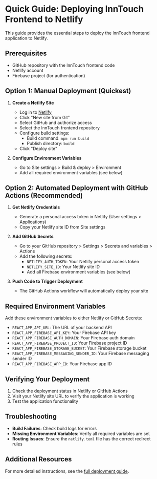 # Quick Guide: Deploying InnTouch Frontend to Netlify

This guide provides the essential steps to deploy the InnTouch frontend application to Netlify.

## Prerequisites

- GitHub repository with the InnTouch frontend code
- Netlify account
- Firebase project (for authentication)

## Option 1: Manual Deployment (Quickest)

1. **Create a Netlify Site**
   - Log in to [Netlify](https://app.netlify.com/)
   - Click "New site from Git"
   - Select GitHub and authorize access
   - Select the InnTouch frontend repository
   - Configure build settings:
     - Build command: `npm run build`
     - Publish directory: `build`
   - Click "Deploy site"

2. **Configure Environment Variables**
   - Go to Site settings > Build & deploy > Environment
   - Add all required environment variables (see below)

## Option 2: Automated Deployment with GitHub Actions (Recommended)

1. **Get Netlify Credentials**
   - Generate a personal access token in Netlify (User settings > Applications)
   - Copy your Netlify site ID from Site settings

2. **Add GitHub Secrets**
   - Go to your GitHub repository > Settings > Secrets and variables > Actions
   - Add the following secrets:
     - `NETLIFY_AUTH_TOKEN`: Your Netlify personal access token
     - `NETLIFY_SITE_ID`: Your Netlify site ID
     - Add all Firebase environment variables (see below)

3. **Push Code to Trigger Deployment**
   - The GitHub Actions workflow will automatically deploy your site

## Required Environment Variables

Add these environment variables to either Netlify or GitHub Secrets:

- `REACT_APP_API_URL`: The URL of your backend API
- `REACT_APP_FIREBASE_API_KEY`: Your Firebase API key
- `REACT_APP_FIREBASE_AUTH_DOMAIN`: Your Firebase auth domain
- `REACT_APP_FIREBASE_PROJECT_ID`: Your Firebase project ID
- `REACT_APP_FIREBASE_STORAGE_BUCKET`: Your Firebase storage bucket
- `REACT_APP_FIREBASE_MESSAGING_SENDER_ID`: Your Firebase messaging sender ID
- `REACT_APP_FIREBASE_APP_ID`: Your Firebase app ID

## Verifying Your Deployment

1. Check the deployment status in Netlify or GitHub Actions
2. Visit your Netlify site URL to verify the application is working
3. Test the application functionality

## Troubleshooting

- **Build Failures**: Check build logs for errors
- **Missing Environment Variables**: Verify all required variables are set
- **Routing Issues**: Ensure the `netlify.toml` file has the correct redirect rules

## Additional Resources

For more detailed instructions, see the [full deployment guide](./docs/netlify_deployment_guide.md). 